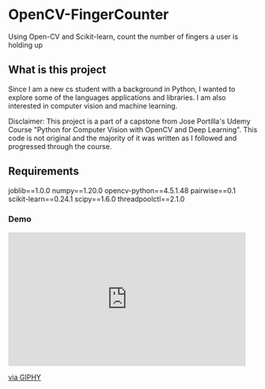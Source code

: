 # OpenCV-FingerCounter
Using Open-CV and Scikit-learn, count the number of fingers a user is holding up

## What is this project

Since I am a new cs student with a background in Python, I wanted to explore some of the languages applications and libraries. I am also interested in computer vision and machine learning. 

Disclaimer: This project is a part of a capstone from Jose Portilla's Udemy Course "Python for Computer Vision with OpenCV and Deep Learning". This code is not original and the majority of it was written as I followed and progressed through the course.

## Requirements
joblib==1.0.0
numpy==1.20.0
opencv-python==4.5.1.48
pairwise==0.1
scikit-learn==0.24.1
scipy==1.6.0
threadpoolctl==2.1.0

### Demo
<iframe src="https://giphy.com/embed/9tUDe3Mly8kde652ju" width="480" height="270" frameBorder="0" class="giphy-embed" allowFullScreen></iframe><p><a href="https://giphy.com/gifs/9tUDe3Mly8kde652ju">via GIPHY</a></p>
